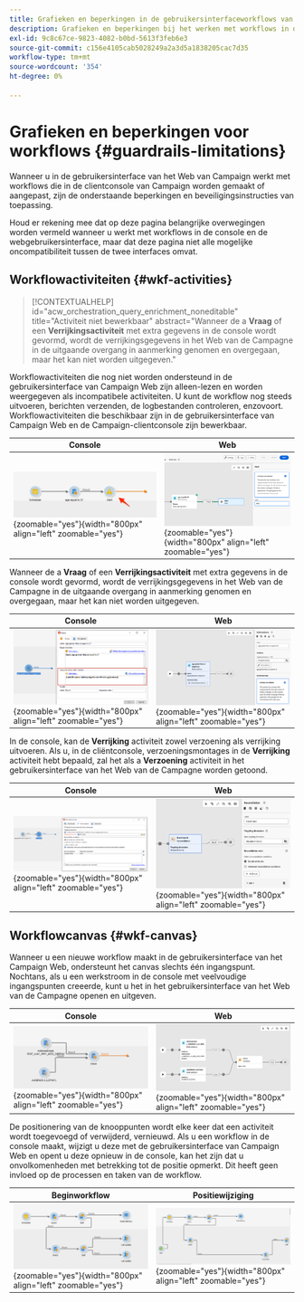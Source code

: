 ```yaml
---
title: Grafieken en beperkingen in de gebruikersinterfaceworkflows van Campaign Web
description: Grafieken en beperkingen bij het werken met workflows in de gebruikersinterface van Campaign Web
exl-id: 9c8c67ce-9823-4082-b0bd-5613f3feb6e3
source-git-commit: c156e4105cab5028249a2a3d5a1838205cac7d35
workflow-type: tm+mt
source-wordcount: '354'
ht-degree: 0%

---
```


# Grafieken en beperkingen voor workflows {#guardrails-limitations}

Wanneer u in de gebruikersinterface van het Web van Campaign werkt met workflows die in de clientconsole van Campaign worden gemaakt of aangepast, zijn de onderstaande beperkingen en beveiligingsinstructies van toepassing.

Houd er rekening mee dat op deze pagina belangrijke overwegingen worden vermeld wanneer u werkt met workflows in de console en de webgebruikersinterface, maar dat deze pagina niet alle mogelijke oncompatibiliteit tussen de twee interfaces omvat.

## Workflowactiviteiten {#wkf-activities}

>[!CONTEXTUALHELP]
>id="acw_orchestration_query_enrichment_noneditable"
>title="Activiteit niet bewerkbaar"
>abstract="Wanneer de a **Vraag** of een **Verrijkingsactiviteit** met extra gegevens in de console wordt gevormd, wordt de verrijkingsgegevens in het Web van de Campagne in de uitgaande overgang in aanmerking genomen en overgegaan, maar het kan niet worden uitgegeven."

Workflowactiviteiten die nog niet worden ondersteund in de gebruikersinterface van Campaign Web zijn alleen-lezen en worden weergegeven als incompatibele activiteiten. U kunt de workflow nog steeds uitvoeren, berichten verzenden, de logbestanden controleren, enzovoort. Workflowactiviteiten die beschikbaar zijn in de gebruikersinterface van Campaign Web en de Campaign-clientconsole zijn bewerkbaar.

| Console | Web |
| --- | --- |
| ![](assets/limitations-activities-console.png){zoomable="yes"}{width="800px" align="left" zoomable="yes"} | ![](assets/limitations-activities-web.png){zoomable="yes"}{width="800px" align="left" zoomable="yes"} |

Wanneer de a **Vraag** of een **Verrijkingsactiviteit** met extra gegevens in de console wordt gevormd, wordt de verrijkingsgegevens in het Web van de Campagne in de uitgaande overgang in aanmerking genomen en overgegaan, maar het kan niet worden uitgegeven.

| Console | Web |
| --- | --- |
| ![](assets/limitations-options-console.png){zoomable="yes"}{width="800px" align="left" zoomable="yes"} | ![](assets/limitations-options-web.png){zoomable="yes"}{width="800px" align="left" zoomable="yes"} |

In de console, kan de **Verrijking** activiteit zowel verzoening als verrijking uitvoeren. Als u, in de cliëntconsole, verzoeningsmontages in de **Verrijking** activiteit hebt bepaald, zal het als a **Verzoening** activiteit in het gebruikersinterface van het Web van de Campagne worden getoond.

| Console | Web |
| --- | --- |
| ![](assets/limitations-enrichment-console.png){zoomable="yes"}{width="800px" align="left" zoomable="yes"} | ![](assets/limitations-enrichment-web.png){zoomable="yes"}{width="800px" align="left" zoomable="yes"} |

## Workflowcanvas {#wkf-canvas}

Wanneer u een nieuwe workflow maakt in de gebruikersinterface van het Campaign Web, ondersteunt het canvas slechts één ingangspunt. Nochtans, als u een werkstroom in de console met veelvoudige ingangspunten creeerde, kunt u het in het gebruikersinterface van het Web van de Campagne openen en uitgeven.

| Console | Web |
| --- | --- |
| ![](assets/limitations-multiple-console.png){zoomable="yes"}{width="800px" align="left" zoomable="yes"} | ![](assets/limitations-multiple-web.png){zoomable="yes"}{width="800px" align="left" zoomable="yes"} |

De positionering van de knooppunten wordt elke keer dat een activiteit wordt toegevoegd of verwijderd, vernieuwd. Als u een workflow in de console maakt, wijzigt u deze met de gebruikersinterface van Campaign Web en opent u deze opnieuw in de console, kan het zijn dat u onvolkomenheden met betrekking tot de positie opmerkt. Dit heeft geen invloed op de processen en taken van de workflow.

| Beginworkflow | Positiewijziging |
| --- | --- |
| ![](assets/limitations-positioning1.png){zoomable="yes"}{width="800px" align="left" zoomable="yes"} | ![](assets/limitations-positioning2.png){zoomable="yes"}{width="800px" align="left" zoomable="yes"} |
